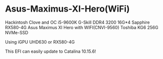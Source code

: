 # Asus-Maximus-XI-Hero(WiFi)
Hackintosh Clove and OC
i5-9600K
G-Skill DDR4 3200 16G*4
Sapphire RX580-4G
Asus Maximus XI Hero with WIFI(CNVI-9560)
Toshiba KG6 256G NVMe-SSD

Using iGPU UHD630 or RX580-4G



This EFI can easily update to Catalina 10.15.6!
